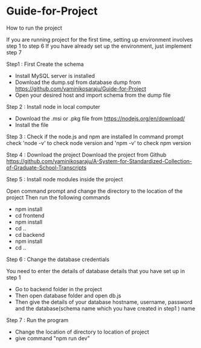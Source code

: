 # Guide-for-Project
How to run the project

If you are running project for the first time, setting up environment involves step 1 to step 6
If you have already set up the environment, just implement step 7

Step1 : First Create the schema
- Install MySQL server is installed
- Download the dump.sql from database dump from https://github.com/yaminikosaraju/Guide-for-Project
- Open your desired host and import schema from the dump file

Step 2 : Install node in local computer
- Download the .msi or .pkg file from https://nodejs.org/en/download/
- Install the file

Step 3 : Check if the node.js and npm are installed
In command prompt check 'node -v' to check node version
and 'npm -v' to check npm version

Step 4 : Download the project
Download the project from Github
 https://github.com/yaminikosaraju/A-System-for-Standardized-Collection-of-Graduate-School-Transcripts

Step 5 : Install node modules inside the project

Open command prompt and change the directory to the location of the project
Then run the following commands
- npm install
- cd frontend 
- npm install
- cd ..
- cd backend 
- npm install
- cd ..

Step 6 : Change the database credentials

You need to enter the details of database details that you have set up in step 1
- Go to backend folder in the project
- Then open database folder and open db.js
- Then give the details of your database hostname, username, password and the database(schema name which you have created in step1 ) name 


Step 7 : Run the program
- Change the location of directory to location of project
- give command "npm run dev"

